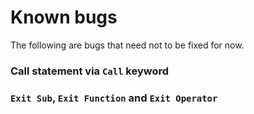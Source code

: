 # Known bugs

The following are bugs that need not to be fixed for now.

### Call statement via `Call` keyword

### `Exit Sub`, `Exit Function` and `Exit Operator`